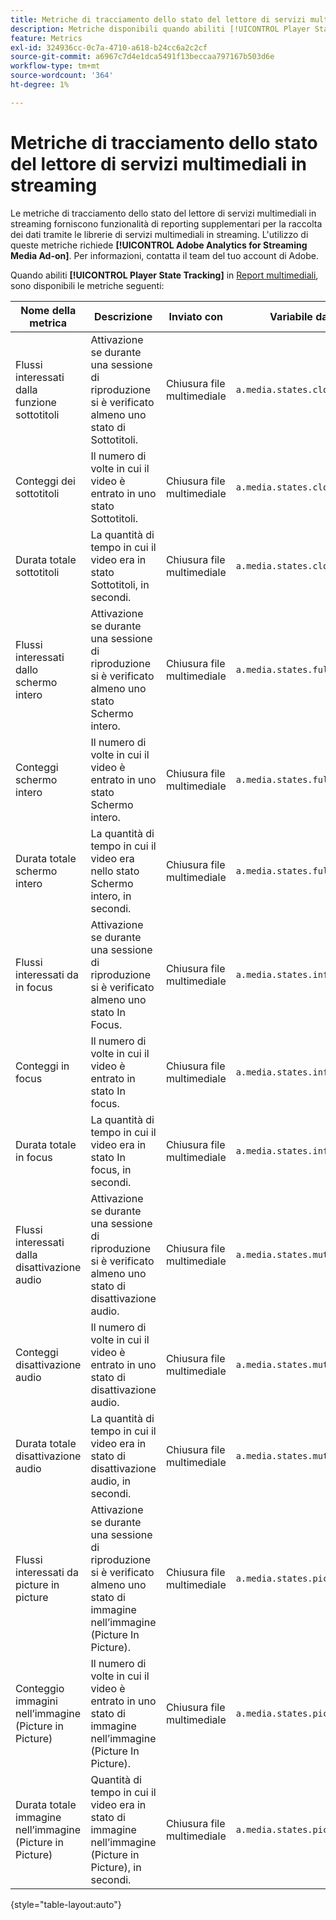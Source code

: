 ```yaml
---
title: Metriche di tracciamento dello stato del lettore di servizi multimediali in streaming
description: Metriche disponibili quando abiliti [!UICONTROL Player State Tracking] per una suite di rapporti.
feature: Metrics
exl-id: 324936cc-0c7a-4710-a618-b24cc6a2c2cf
source-git-commit: a6967c7d4e1dca5491f13beccaa797167b503d6e
workflow-type: tm+mt
source-wordcount: '364'
ht-degree: 1%

---
```


# Metriche di tracciamento dello stato del lettore di servizi multimediali in streaming

Le metriche di tracciamento dello stato del lettore di servizi multimediali in streaming forniscono funzionalità di reporting supplementari per la raccolta dei dati tramite le librerie di servizi multimediali in streaming. L&#39;utilizzo di queste metriche richiede **[!UICONTROL Adobe Analytics for Streaming Media Ad-on]**. Per informazioni, contatta il team del tuo account di Adobe.

Quando abiliti **[!UICONTROL Player State Tracking]** in [Report multimediali](/help/admin/tools/manage-rs/edit-settings/media-management.md), sono disponibili le metriche seguenti:

| Nome della metrica | Descrizione | Inviato con | Variabile dati contestuali |
| --- | --- | --- | --- |
| Flussi interessati dalla funzione sottotitoli | Attivazione se durante una sessione di riproduzione si è verificato almeno uno stato di Sottotitoli. | Chiusura file multimediale | `a.media.states.closedcaptioning.set` |
| Conteggi dei sottotitoli | Il numero di volte in cui il video è entrato in uno stato Sottotitoli. | Chiusura file multimediale | `a.media.states.closedcaptioning.count` |
| Durata totale sottotitoli | La quantità di tempo in cui il video era in stato Sottotitoli, in secondi. | Chiusura file multimediale | `a.media.states.closedcaptioning.time` |
| Flussi interessati dallo schermo intero | Attivazione se durante una sessione di riproduzione si è verificato almeno uno stato Schermo intero. | Chiusura file multimediale | `a.media.states.fullscreen.set` |
| Conteggi schermo intero | Il numero di volte in cui il video è entrato in uno stato Schermo intero. | Chiusura file multimediale | `a.media.states.fullscreen.count` |
| Durata totale schermo intero | La quantità di tempo in cui il video era nello stato Schermo intero, in secondi. | Chiusura file multimediale | `a.media.states.fullscreen.time` |
| Flussi interessati da in focus | Attivazione se durante una sessione di riproduzione si è verificato almeno uno stato In Focus. | Chiusura file multimediale | `a.media.states.infocus.set` |
| Conteggi in focus | Il numero di volte in cui il video è entrato in stato In focus. | Chiusura file multimediale | `a.media.states.infocus.count` |
| Durata totale in focus | La quantità di tempo in cui il video era in stato In focus, in secondi. | Chiusura file multimediale | `a.media.states.infocus.time` |
| Flussi interessati dalla disattivazione audio | Attivazione se durante una sessione di riproduzione si è verificato almeno uno stato di disattivazione audio. | Chiusura file multimediale | `a.media.states.mute.set` |
| Conteggi disattivazione audio | Il numero di volte in cui il video è entrato in uno stato di disattivazione audio. | Chiusura file multimediale | `a.media.states.mute.count` |
| Durata totale disattivazione audio | La quantità di tempo in cui il video era in stato di disattivazione audio, in secondi. | Chiusura file multimediale | `a.media.states.mute.time` |
| Flussi interessati da picture in picture | Attivazione se durante una sessione di riproduzione si è verificato almeno uno stato di immagine nell’immagine (Picture In Picture). | Chiusura file multimediale | `a.media.states.pictureinpicture.set` |
| Conteggio immagini nell’immagine (Picture in Picture) | Il numero di volte in cui il video è entrato in uno stato di immagine nell’immagine (Picture In Picture). | Chiusura file multimediale | `a.media.states.pictureinpicture.count` |
| Durata totale immagine nell’immagine (Picture in Picture) | Quantità di tempo in cui il video era in stato di immagine nell’immagine (Picture in Picture), in secondi. | Chiusura file multimediale | `a.media.states.pictureinpicture.time` |

{style="table-layout:auto"}
